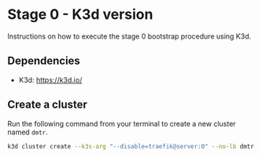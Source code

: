 # Stage 0 - K3d version

Instructions on how to execute the stage 0 bootstrap procedure using K3d.

## Dependencies

- K3d: https://k3d.io/

## Create a cluster

Run the following command from your terminal to create a new cluster named `dmtr`.

```bash
k3d cluster create --k3s-arg "--disable=traefik@server:0" --no-lb dmtr
```
